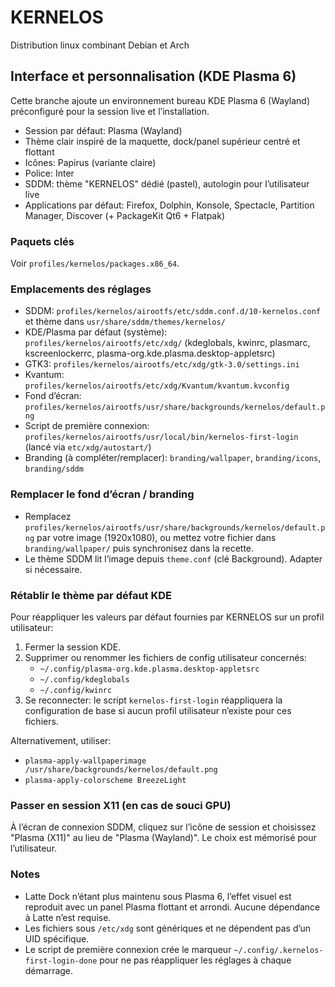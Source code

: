 # KERNELOS
Distribution linux combinant Debian et Arch

## Interface et personnalisation (KDE Plasma 6)

Cette branche ajoute un environnement bureau KDE Plasma 6 (Wayland) préconfiguré pour la session live et l’installation.

- Session par défaut: Plasma (Wayland)
- Thème clair inspiré de la maquette, dock/panel supérieur centré et flottant
- Icônes: Papirus (variante claire)
- Police: Inter
- SDDM: thème "KERNELOS" dédié (pastel), autologin pour l’utilisateur live
- Applications par défaut: Firefox, Dolphin, Konsole, Spectacle, Partition Manager, Discover (+ PackageKit Qt6 + Flatpak)

### Paquets clés
Voir `profiles/kernelos/packages.x86_64`.

### Emplacements des réglages
- SDDM: `profiles/kernelos/airootfs/etc/sddm.conf.d/10-kernelos.conf` et thème dans `usr/share/sddm/themes/kernelos/`
- KDE/Plasma par défaut (système): `profiles/kernelos/airootfs/etc/xdg/` (kdeglobals, kwinrc, plasmarc, kscreenlockerrc, plasma-org.kde.plasma.desktop-appletsrc)
- GTK3: `profiles/kernelos/airootfs/etc/xdg/gtk-3.0/settings.ini`
- Kvantum: `profiles/kernelos/airootfs/etc/xdg/Kvantum/kvantum.kvconfig`
- Fond d’écran: `profiles/kernelos/airootfs/usr/share/backgrounds/kernelos/default.png`
- Script de première connexion: `profiles/kernelos/airootfs/usr/local/bin/kernelos-first-login` (lancé via `etc/xdg/autostart/`)
- Branding (à compléter/remplacer): `branding/wallpaper`, `branding/icons`, `branding/sddm`

### Remplacer le fond d’écran / branding
- Remplacez `profiles/kernelos/airootfs/usr/share/backgrounds/kernelos/default.png` par votre image (1920x1080), ou mettez votre fichier dans `branding/wallpaper/` puis synchronisez dans la recette.
- Le thème SDDM lit l’image depuis `theme.conf` (clé Background). Adapter si nécessaire.

### Rétablir le thème par défaut KDE
Pour réappliquer les valeurs par défaut fournies par KERNELOS sur un profil utilisateur:

1. Fermer la session KDE.
2. Supprimer ou renommer les fichiers de config utilisateur concernés:
   - `~/.config/plasma-org.kde.plasma.desktop-appletsrc`
   - `~/.config/kdeglobals`
   - `~/.config/kwinrc`
3. Se reconnecter: le script `kernelos-first-login` réappliquera la configuration de base si aucun profil utilisateur n’existe pour ces fichiers.

Alternativement, utiliser:
- `plasma-apply-wallpaperimage /usr/share/backgrounds/kernelos/default.png`
- `plasma-apply-colorscheme BreezeLight`

### Passer en session X11 (en cas de souci GPU)
À l’écran de connexion SDDM, cliquez sur l’icône de session et choisissez "Plasma (X11)" au lieu de "Plasma (Wayland)". Le choix est mémorisé pour l’utilisateur.

### Notes
- Latte Dock n’étant plus maintenu sous Plasma 6, l’effet visuel est reproduit avec un panel Plasma flottant et arrondi. Aucune dépendance à Latte n’est requise.
- Les fichiers sous `/etc/xdg` sont génériques et ne dépendent pas d’un UID spécifique.
- Le script de première connexion crée le marqueur `~/.config/.kernelos-first-login-done` pour ne pas réappliquer les réglages à chaque démarrage.

